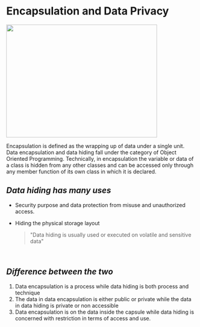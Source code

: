 # Encapsulation and Data Privacy

<img src="https://i.imgur.com/ICu1Csh.jpg" width="400px" height="300px"></img>

Encapsulation is defined as the wrapping up of data under a single unit. Data encapsulation and data hiding fall under the category of Object Oriented Programming. Technically, in encapsulation the variable or data of a class is hidden from any other classes and can be accessed only through any member function of its own class in which it is declared.

## _Data hiding has many uses_

- Security purpose and data protection from misuse and unauthorized access.
- Hiding the physical storage layout  

    >"Data hiding is usually used or executed on volatile and sensitive data"

<br>

## _Difference between the two_

1. Data encapsulation is a process while data hiding is both process and technique
1. The data in data encapsulation is either public or private while the data in data hiding is private or non accessible
1. Data encapsulation is on the data inside the capsule while data hiding is concerned with restriction in terms of access and use.